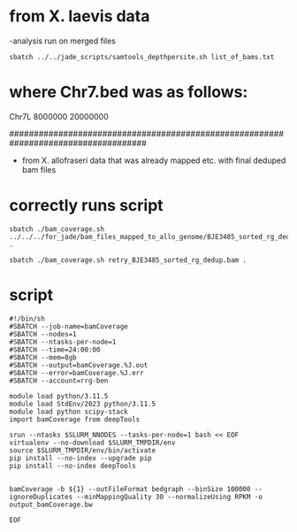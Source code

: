 
# from X. laevis data
-analysis run on merged files

```
sbatch ../../jade_scripts/samtools_depthpersite.sh list_of_bams.txt 
```

# where Chr7.bed was as follows:
Chr7L	8000000	20000000

####################################################################################

- from X. allofraseri data that was already mapped etc. with final deduped bam files


# correctly runs script
```
sbatch ./bam_coverage.sh ../../../for_jade/bam_files_mapped_to_allo_genome/BJE3485_sorted_rg_dedup.bam .
```

```
sbatch ./bam_coverage.sh retry_BJE3485_sorted_rg_dedup.bam .

```

# script
```
#!/bin/sh
#SBATCH --job-name=bamCoverage
#SBATCH --nodes=1
#SBATCH --ntasks-per-node=1
#SBATCH --time=24:00:00
#SBATCH --mem=8gb
#SBATCH --output=bamCoverage.%J.out
#SBATCH --error=bamCoverage.%J.err
#SBATCH --account=rrg-ben

module load python/3.11.5
module load StdEnv/2023 python/3.11.5
module load python scipy-stack
import bamCoverage from deepTools 

srun --ntasks $SLURM_NNODES --tasks-per-node=1 bash << EOF
virtualenv --no-download $SLURM_TMPDIR/env
source $SLURM_TMPDIR/env/bin/activate
pip install --no-index --upgrade pip
pip install --no-index deepTools


bamCoverage -b ${1} --outFileFormat bedgraph --binSize 100000 --ignoreDuplicates --minMappingQuality 30 --normalizeUsing RPKM -o output_bamCoverage.bw

EOF

```
